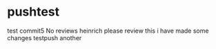 # pushtest
test commit5
No reviews
heinrich please review this
i have made some changes
testpush
another
